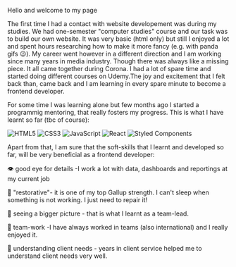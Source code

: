 Hello and welcome to my page

The first time I had a contact with website developement was during my studies. We had one-semester "computer studies" course and our task was to build our own website. It was very basic (html only) but still I enjoyed a lot and spent hours researching how to make it more fancy (e.g. with panda gifs 😉). My career went however in a different direction and I am working since many years in media industry. Though there was always like a missing piece. It all came together during Corona. I had a lot of spare time and started doing different courses on Udemy.The joy and excitement that I felt back than, came back and I am learning in every spare minute to become a frontend developer.

For some time I was learning alone but few months ago I started a programmig mentoring, that really fosters my progress. This is what I have learnt so far (tbc of course):

![HTML5](https://img.shields.io/badge/html5-%23E34F26.svg?style=for-the-badge&logo=html5&logoColor=white)
![CSS3](https://img.shields.io/badge/css3-%231572B6.svg?style=for-the-badge&logo=css3&logoColor=white)
![JavaScript](https://img.shields.io/badge/javascript-%23323330.svg?style=for-the-badge&logo=javascript&logoColor=%23F7DF1E)
![React](https://img.shields.io/badge/react-%2320232a.svg?style=for-the-badge&logo=react&logoColor=%2361DAFB)
![Styled Components](https://img.shields.io/badge/styled--components-DB7093?style=for-the-badge&logo=styled-components&logoColor=white)

Apart from that, I am sure that the soft-skills that I learnt and developed so far, will be very beneficial as a frontend developer:

👁️ good eye for details -I work a lot with data, dashboards and reportings at my current job

👷 "restorative"- it is one of my top Gallup strength. I can't sleep when something is not working. I just need to repair it!

👀 seeing a bigger picture - that is what I learnt as a team-lead.

👥 team-work -I have always worked in teams (also international) and I really enjoyed it.

👑 understanding client needs - years in client service helped me to understand client needs very well.


